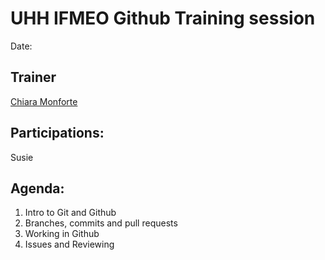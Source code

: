 # UHH IFMEO Github Training session

Date: 

## Trainer
[Chiara Monforte](https://github.com/MOchiara)

## Participations: 

Susie

## Agenda:
1. Intro to Git and Github
2. Branches, commits and pull requests
3. Working in Github
4. Issues and Reviewing
